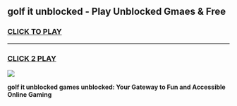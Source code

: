 
## golf it unblocked - Play Unblocked Gmaes & Free
<h3>
<a href="https://news.freeplayer.one?title=golf_it_unblocked&ref=23F">CLICK TO PLAY</a></h3>
<hr>

<h3>
<a href="https://news.freeplayer.one?title=golf_it_unblocked&ref=23F">CLICK 2 PLAY</a>
  
</h3>

<a href="https://news.freeplayer.one?title=golf_it_unblocked&ref=23F/"><img src="https://clearcache.store/games.png"></a>


**golf it unblocked games unblocked: Your Gateway to Fun and Accessible Online Gaming**
